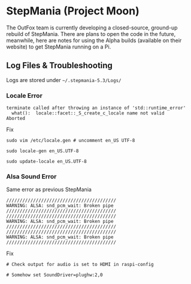 # StepMania (Project Moon)

The OutFox team is currently developing a closed-source, ground-up rebuild of StepMania. There are plans to open the code in the future, meanwhile, here are notes for using the Alpha builds (available on their website) to get StepMania running on a Pi.

## Log Files & Troubleshooting

Logs are stored under `~/.stepmania-5.3/Logs/`

### Locale Error

```
terminate called after throwing an instance of 'std::runtime_error'
  what():  locale::facet::_S_create_c_locale name not valid
Aborted
```

Fix
```
sudo vim /etc/locale.gen # uncomment en_US UTF-8

sudo locale-gen en_US.UTF-8

sudo update-locale en_US.UTF-8
```

### Alsa Sound Error

Same error as previous StepMania

```
/////////////////////////////////////////
WARNING: ALSA: snd_pcm_wait: Broken pipe
/////////////////////////////////////////
/////////////////////////////////////////
WARNING: ALSA: snd_pcm_wait: Broken pipe
/////////////////////////////////////////
/////////////////////////////////////////
WARNING: ALSA: snd_pcm_wait: Broken pipe
/////////////////////////////////////////
```

Fix
```
# Check output for audio is set to HDMI in raspi-config

# Somehow set SoundDriver=plughw:2,0
```


